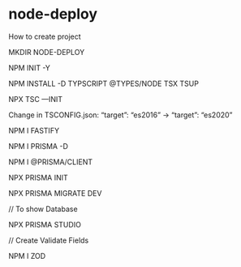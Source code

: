 # node-deploy


How to create project


MKDIR NODE-DEPLOY

NPM INIT -Y

NPM INSTALL -D TYPSCRIPT @TYPES/NODE TSX TSUP

NPX TSC —INIT


Change in TSCONFIG.json:   “target”: “es2016” -> “target”: “es2020” 

NPM I FASTIFY

NPM I PRISMA -D

NPM I @PRISMA/CLIENT

NPX PRISMA INIT

NPX PRISMA MIGRATE DEV


// To show Database 

NPX PRISMA STUDIO

// Create Validate Fields

NPM I ZOD
